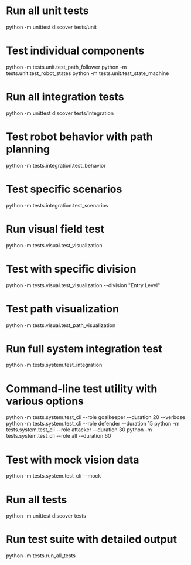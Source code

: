 # Run all unit tests
python -m unittest discover tests/unit

# Test individual components
python -m tests.unit.test_path_follower
python -m tests.unit.test_robot_states
python -m tests.unit.test_state_machine

# Run all integration tests
python -m unittest discover tests/integration

# Test robot behavior with path planning
python -m tests.integration.test_behavior

# Test specific scenarios
python -m tests.integration.test_scenarios

# Run visual field test
python -m tests.visual.test_visualization

# Test with specific division
python -m tests.visual.test_visualization --division "Entry Level"

# Test path visualization
python -m tests.visual.test_path_visualization

# Run full system integration test
python -m tests.system.test_integration

# Command-line test utility with various options
python -m tests.system.test_cli --role goalkeeper --duration 20 --verbose
python -m tests.system.test_cli --role defender --duration 15
python -m tests.system.test_cli --role attacker --duration 30
python -m tests.system.test_cli --role all --duration 60

# Test with mock vision data
python -m tests.system.test_cli --mock

# Run all tests
python -m unittest discover tests

# Run test suite with detailed output
python -m tests.run_all_tests